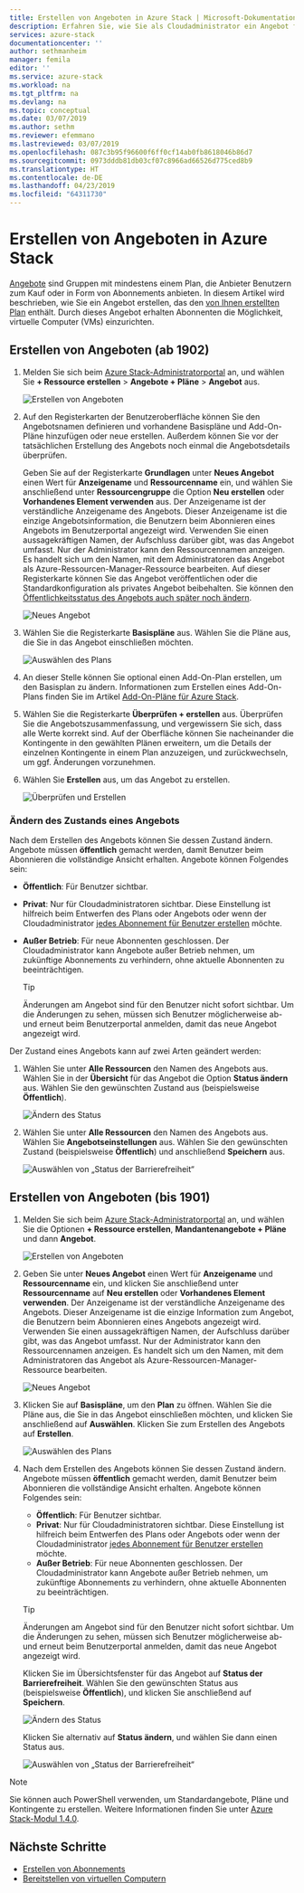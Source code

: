 ```yaml
---
title: Erstellen von Angeboten in Azure Stack | Microsoft-Dokumentation
description: Erfahren Sie, wie Sie als Cloudadministrator ein Angebot für Ihre Benutzer in Azure Stack erstellen.
services: azure-stack
documentationcenter: ''
author: sethmanheim
manager: femila
editor: ''
ms.service: azure-stack
ms.workload: na
ms.tgt_pltfrm: na
ms.devlang: na
ms.topic: conceptual
ms.date: 03/07/2019
ms.author: sethm
ms.reviewer: efemmano
ms.lastreviewed: 03/07/2019
ms.openlocfilehash: 087c3b95f96600f6ff0cf14ab0fb8618046b86d7
ms.sourcegitcommit: 0973dddb81db03cf07c8966ad66526d775ced8b9
ms.translationtype: HT
ms.contentlocale: de-DE
ms.lasthandoff: 04/23/2019
ms.locfileid: "64311730"
---
```

# <a name="create-an-offer-in-azure-stack"></a>Erstellen von Angeboten in Azure Stack

[Angebote](azure-stack-overview.md) sind Gruppen mit mindestens einem Plan, die Anbieter Benutzern zum Kauf oder in Form von Abonnements anbieten. In diesem Artikel wird beschrieben, wie Sie ein Angebot erstellen, das den [von Ihnen erstellten Plan](azure-stack-create-plan.md) enthält. Durch dieses Angebot erhalten Abonnenten die Möglichkeit, virtuelle Computer (VMs) einzurichten.

## <a name="create-an-offer-1902-and-later"></a>Erstellen von Angeboten (ab 1902)

1. Melden Sie sich beim [Azure Stack-Administratorportal](https://adminportal.local.azurestack.external) an, und wählen Sie **+ Ressource erstellen** > **Angebote + Pläne** > **Angebot** aus.

   ![Erstellen von Angeboten](media/azure-stack-create-offer/offers.png)

2. Auf den Registerkarten der Benutzeroberfläche können Sie den Angebotsnamen definieren und vorhandene Basispläne und Add-On-Pläne hinzufügen oder neue erstellen. Außerdem können Sie vor der tatsächlichen Erstellung des Angebots noch einmal die Angebotsdetails überprüfen.

   Geben Sie auf der Registerkarte **Grundlagen** unter **Neues Angebot** einen Wert für **Anzeigename** und **Ressourcenname** ein, und wählen Sie anschließend unter **Ressourcengruppe** die Option **Neu erstellen** oder **Vorhandenes Element verwenden** aus. Der Anzeigename ist der verständliche Anzeigename des Angebots. Dieser Anzeigename ist die einzige Angebotsinformation, die Benutzern beim Abonnieren eines Angebots im Benutzerportal angezeigt wird. Verwenden Sie einen aussagekräftigen Namen, der Aufschluss darüber gibt, was das Angebot umfasst. Nur der Administrator kann den Ressourcennamen anzeigen. Es handelt sich um den Namen, mit dem Administratoren das Angebot als Azure-Ressourcen-Manager-Ressource bearbeiten. Auf dieser Registerkarte können Sie das Angebot veröffentlichen oder die Standardkonfiguration als privates Angebot beibehalten. Sie können den [Öffentlichkeitsstatus des Angebots auch später noch ändern](#change-the-state-of-an-offer).

   ![Neues Angebot](media/azure-stack-create-offer/new-offer.png)
  
3. Wählen Sie die Registerkarte **Basispläne** aus. Wählen Sie die Pläne aus, die Sie in das Angebot einschließen möchten.

   ![Auswählen des Plans](media/azure-stack-create-offer/select-plan.png)

4. An dieser Stelle können Sie optional einen Add-On-Plan erstellen, um den Basisplan zu ändern. Informationen zum Erstellen eines Add-On-Plans finden Sie im Artikel [Add-On-Pläne für Azure Stack](create-add-on-plan.md).

5. Wählen Sie die Registerkarte **Überprüfen + erstellen** aus. Überprüfen Sie die Angebotszusammenfassung, und vergewissern Sie sich, dass alle Werte korrekt sind. Auf der Oberfläche können Sie nacheinander die Kontingente in den gewählten Plänen erweitern, um die Details der einzelnen Kontingente in einem Plan anzuzeigen, und zurückwechseln, um ggf. Änderungen vorzunehmen.

6. Wählen Sie **Erstellen** aus, um das Angebot zu erstellen.

   ![Überprüfen und Erstellen](media/azure-stack-create-offer/review-offer.png)

### <a name="change-the-state-of-an-offer"></a>Ändern des Zustands eines Angebots

Nach dem Erstellen des Angebots können Sie dessen Zustand ändern. Angebote müssen **öffentlich** gemacht werden, damit Benutzer beim Abonnieren die vollständige Ansicht erhalten. Angebote können Folgendes sein:

- **Öffentlich**: Für Benutzer sichtbar.
- **Privat**: Nur für Cloudadministratoren sichtbar. Diese Einstellung ist hilfreich beim Entwerfen des Plans oder Angebots oder wenn der Cloudadministrator [jedes Abonnement für Benutzer erstellen](azure-stack-subscribe-plan-provision-vm.md#create-a-subscription-as-a-cloud-operator) möchte.
- **Außer Betrieb**: Für neue Abonnenten geschlossen. Der Cloudadministrator kann Angebote außer Betrieb nehmen, um zukünftige Abonnements zu verhindern, ohne aktuelle Abonnenten zu beeinträchtigen.

  > [!TIP]  
  > Änderungen am Angebot sind für den Benutzer nicht sofort sichtbar. Um die Änderungen zu sehen, müssen sich Benutzer möglicherweise ab- und erneut beim Benutzerportal anmelden, damit das neue Angebot angezeigt wird.

Der Zustand eines Angebots kann auf zwei Arten geändert werden:

1. Wählen Sie unter **Alle Ressourcen** den Namen des Angebots aus. Wählen Sie in der **Übersicht** für das Angebot die Option **Status ändern** aus. Wählen Sie den gewünschten Zustand aus (beispielsweise **Öffentlich**).

   ![Ändern des Status](media/azure-stack-create-offer/change-state.png)

2. Wählen Sie unter **Alle Ressourcen** den Namen des Angebots aus. Wählen Sie **Angebotseinstellungen** aus. Wählen Sie den gewünschten Zustand (beispielsweise **Öffentlich**) und anschließend **Speichern** aus.

   ![Auswählen von „Status der Barrierefreiheit“](media/azure-stack-create-offer/offer-settings.png)

## <a name="create-an-offer-1901-and-earlier"></a>Erstellen von Angeboten (bis 1901)

1. Melden Sie sich beim [Azure Stack-Administratorportal](https://adminportal.local.azurestack.external) an, und wählen Sie die Optionen **+ Ressource erstellen**, **Mandantenangebote + Pläne** und dann **Angebot**.

   ![Erstellen von Angeboten](media/azure-stack-create-offer/image01.png)
  
2. Geben Sie unter **Neues Angebot** einen Wert für **Anzeigename** und **Ressourcenname** ein, und klicken Sie anschließend unter **Ressourcenname** auf **Neu erstellen** oder **Vorhandenes Element verwenden**. Der Anzeigename ist der verständliche Anzeigename des Angebots. Dieser Anzeigename ist die einzige Information zum Angebot, die Benutzern beim Abonnieren eines Angebots angezeigt wird. Verwenden Sie einen aussagekräftigen Namen, der Aufschluss darüber gibt, was das Angebot umfasst. Nur der Administrator kann den Ressourcennamen anzeigen. Es handelt sich um den Namen, mit dem Administratoren das Angebot als Azure-Ressourcen-Manager-Ressource bearbeiten.

   ![Neues Angebot](media/azure-stack-create-offer/image01a.png)
  
3. Klicken Sie auf **Basispläne**, um den **Plan** zu öffnen. Wählen Sie die Pläne aus, die Sie in das Angebot einschließen möchten, und klicken Sie anschließend auf **Auswählen**. Klicken Sie zum Erstellen des Angebots auf **Erstellen**.

   ![Auswählen des Plans](media/azure-stack-create-offer/image02.png)
  
4. Nach dem Erstellen des Angebots können Sie dessen Zustand ändern. Angebote müssen **öffentlich** gemacht werden, damit Benutzer beim Abonnieren die vollständige Ansicht erhalten. Angebote können Folgendes sein:

   - **Öffentlich**: Für Benutzer sichtbar.
   - **Privat**: Nur für Cloudadministratoren sichtbar. Diese Einstellung ist hilfreich beim Entwerfen des Plans oder Angebots oder wenn der Cloudadministrator [jedes Abonnement für Benutzer erstellen](azure-stack-subscribe-plan-provision-vm.md#create-a-subscription-as-a-cloud-operator) möchte.
   - **Außer Betrieb**: Für neue Abonnenten geschlossen. Der Cloudadministrator kann Angebote außer Betrieb nehmen, um zukünftige Abonnements zu verhindern, ohne aktuelle Abonnenten zu beeinträchtigen.

   > [!TIP]  
   > Änderungen am Angebot sind für den Benutzer nicht sofort sichtbar. Um die Änderungen zu sehen, müssen sich Benutzer möglicherweise ab- und erneut beim Benutzerportal anmelden, damit das neue Angebot angezeigt wird.

   Klicken Sie im Übersichtsfenster für das Angebot auf **Status der Barrierefreiheit**. Wählen Sie den gewünschten Status aus (beispielsweise **Öffentlich**), und klicken Sie anschließend auf **Speichern**.

     ![Ändern des Status](media/azure-stack-create-offer/change-stage-1807.png)

     Klicken Sie alternativ auf **Status ändern**, und wählen Sie dann einen Status aus.

    ![Auswählen von „Status der Barrierefreiheit“](media/azure-stack-create-offer/change-stage-select-1807.png)

> [!NOTE]
> Sie können auch PowerShell verwenden, um Standardangebote, Pläne und Kontingente zu erstellen. Weitere Informationen finden Sie unter [Azure Stack-Modul 1.4.0](/powershell/azure/azure-stack/overview?view=azurestackps-1.4.0).

## <a name="next-steps"></a>Nächste Schritte

- [Erstellen von Abonnements](azure-stack-subscribe-plan-provision-vm.md)
- [Bereitstellen von virtuellen Computern](../user/azure-stack-create-vm-template.md)
